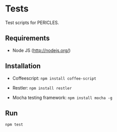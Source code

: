 Tests
=====

Test scripts for PERICLES.

## Requirements
* Node JS (http://nodejs.org/)

## Installation
* Coffeescript:
`npm install coffee-script`

* Restler:
`npm install restler`

* Mocha testing framework:
`npm install mocha -g`

## Run
`npm test`